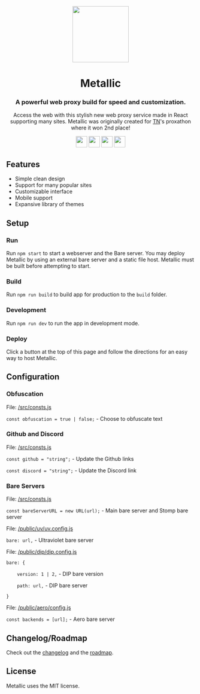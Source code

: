 <div align="center">
<img height="150px" src="https://raw.githubusercontent.com/Metallic-Web/Metallic/main/src/assets/logo.svg">
<h1>Metallic</h1>
<h3>A powerful web proxy build for speed and customization.</h3>
<p>Access the web with this stylish new web proxy service made in React supporting many sites. Metallic was originally created for <a href="https://github.com/titaniumnetwork-dev">TN</a>'s proxathon where it won 2nd place!</p>
</div>

<p align="center">
<a href="https://repl.it/github/Metallic-Web/Metallic"><img height="30px" src="https://raw.githubusercontent.com/FogNetwork/Tsunami/main/deploy/replit2.svg"><img></a>
<a href="https://glitch.com/edit/#!/import/github/Metallic-Web/Metallic"><img height="30px" src="https://raw.githubusercontent.com/FogNetwork/Tsunami/main/deploy/glitch2.svg"><img></a>
<a href="https://railway.app/new/template?template=https://github.com/Metallic-Web/Metallic"><img height="30px" src="https://raw.githubusercontent.com/FogNetwork/Tsunami/main/deploy/railway2.svg"><img></a>
<a href="https://app.koyeb.com/deploy?type=git&repository=github.com/Metallic-Web/Metallic&branch=main&name=Metallic"><img height="30px" src="https://raw.githubusercontent.com/FogNetwork/Tsunami/main/deploy/koyeb2.svg"><img></a>
</p>

## Features
- Simple clean design
- Support for many popular sites
- Customizable interface
- Mobile support
- Expansive library of themes

## Setup
### Run
Run `npm start` to start a webserver and the Bare server. You may deploy Metallic by using an external bare server and a static file host. Metallic must be built before attempting to start.

### Build
Run `npm run build` to build app for production to the `build` folder.

### Development
Run `npm run dev` to run the app in development mode.

### Deploy
Click a button at the top of this page and follow the directions for an easy way to host Metallic.

## Configuration

### Obfuscation
File: [/src/consts.js](https://github.com/Metallic-Web/Metallic/blob/main/src/consts.js)

`const obfuscation = true | false;` - Choose to obfuscate text

### Github and Discord
File: [/src/consts.js](https://github.com/Metallic-Web/Metallic/blob/main/src/consts.js)

`const github = "string";` - Update the Github links

`const discord = "string";` - Update the Discord link

### Bare Servers
File: [/src/consts.js](https://github.com/Metallic-Web/Metallic/blob/main/src/consts.js)

`const bareServerURL = new URL(url);` - Main bare server and Stomp bare server


File: [/public/uv/uv.config.js](https://github.com/Metallic-Web/Metallic/blob/main/public/uv/uv.config.js)

`bare: url,` - Ultraviolet bare server


File: [/public/dip/dip.config.js](https://github.com/Metallic-Web/Metallic/blob/main/public/dip/dip.config.js)

`bare: {`

`    version: 1 | 2,` - DIP bare version

`    path: url,` - DIP bare server

`}`


File: [/public/aero/config.js](https://github.com/Metallic-Web/Metallic/blob/main/public/aero/config.js)

`const backends = [url];` - Aero bare server


## Changelog/Roadmap
Check out the [changelog](https://github.com/Metallic-Web/Metallic/blob/main/CHANGELOG.md) and the [roadmap](https://github.com/orgs/Metallic-Web/projects/1/views/1).

## License
Metallic uses the MIT license.
